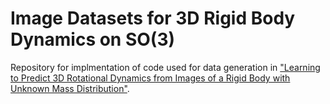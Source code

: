 # Image Datasets for 3D Rigid Body Dynamics on **SO(**3**)**
Repository for implmentation of code used for data generation in ["Learning to Predict 3D Rotational Dynamics from Images of a Rigid Body with Unknown Mass Distribution"](https://www.mdpi.com/2226-4310/10/11/921). 
